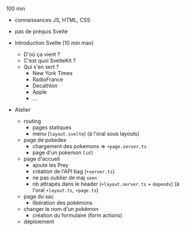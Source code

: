 100 min


- connaissances JS, HTML, CSS
- pas de préquis Svelte

- Introduction Svelte (10 min max)
  - D'où ça vient ?
  - C'est quoi SvelteKit ?
  - Qui s'en sert ?
    - New York Times
    - RadioFrance
    - Decathlon
    - Apple
    - ...


- Atelier
  - routing
    - pages statiques
    - menu (`layout.svelte`) (à l'oral sous layouts)
  - page de pokedex
    - chargement des pokemons => `+page.server.ts`
    - page d'un pokemon `[id]`
  - page d'accueil
    - ajoute les Prey
    - création de l'API bag (`+server.ts`)
    - ne pas oublier de maj `seen`
    - nb attrapés dans le header (`+layout.server.ts` + `depends`) (à l'oral `+layout.ts`, `+page.ts`)
  - page du sac
    - libération des pokémons
  - changer le nom d'un pokémon
    - création du formulaire (form actions)
  - déploiement



